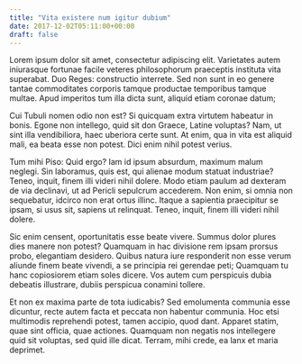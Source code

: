 ```yaml
---
title: "Vita existere num igitur dubium"
date: 2017-12-02T05:11:00+00:00
draft: false
---
```


Lorem ipsum dolor sit amet, consectetur adipiscing elit. Varietates autem
iniurasque fortunae facile veteres philosophorum praeceptis instituta vita
superabat. Duo Reges: constructio interrete. Sed non sunt in eo genere tantae
commoditates corporis tamque productae temporibus tamque multae. Apud imperitos
tum illa dicta sunt, aliquid etiam coronae datum;

Cui Tubuli nomen odio non est? Si quicquam extra virtutem habeatur in bonis.
Egone non intellego, quid sit don Graece, Latine voluptas? Nam, ut sint illa
vendibiliora, haec uberiora certe sunt. At enim, qua in vita est aliquid mali,
ea beata esse non potest. Dici enim nihil potest verius.

Tum mihi Piso: Quid ergo? Iam id ipsum absurdum, maximum malum neglegi. Sin
laboramus, quis est, qui alienae modum statuat industriae? Teneo, inquit, finem
illi videri nihil dolere. Modo etiam paulum ad dexteram de via declinavi, ut ad
Pericli sepulcrum accederem. Non enim, si omnia non sequebatur, idcirco non
erat ortus illinc. Itaque a sapientia praecipitur se ipsam, si usus sit,
sapiens ut relinquat. Teneo, inquit, finem illi videri nihil dolere.

Sic enim censent, oportunitatis esse beate vivere. Summus dolor plures dies
manere non potest? Quamquam in hac divisione rem ipsam prorsus probo,
elegantiam desidero. Quibus natura iure responderit non esse verum aliunde
finem beate vivendi, a se principia rei gerendae peti; Quamquam tu hanc
copiosiorem etiam soles dicere. Vos autem cum perspicuis dubia debeatis
illustrare, dubiis perspicua conamini tollere.

Et non ex maxima parte de tota iudicabis? Sed emolumenta communia esse
dicuntur, recte autem facta et peccata non habentur communia. Hoc etsi
multimodis reprehendi potest, tamen accipio, quod dant. Apparet statim, quae
sint officia, quae actiones. Quamquam non negatis nos intellegere quid sit
voluptas, sed quid ille dicat. Terram, mihi crede, ea lanx et maria deprimet.
